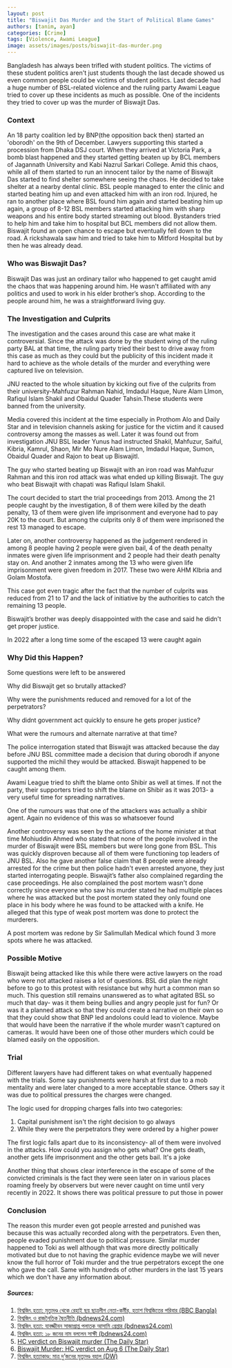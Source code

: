 ```yaml
---
layout: post
title: "Biswajit Das Murder and the Start of Political Blame Games"
authors: [tanim, ayan]
categories: [Crime]
tags: [Violence, Awami League]
image: assets/images/posts/biswajit-das-murder.png
---
```


Bangladesh has always been trifled with student politics. The victims of these student politics aren't just students though the last decade showed us even common people could be victims of student politics. Last decade had a huge number of BSL-related violence and the ruling party Awami League tried to cover up these incidents as much as possible. One of the incidents they tried to cover up was the murder of Biswajit Das.

### Context

An 18 party coalition led by BNP(the opposition back then) started an 'oborodh' on the 9th of December. Lawyers supporting this started a procession from Dhaka DSJ court. When they arrived at Victoria Park, a bomb blast happened and they started getting beaten up by BCL members of Jagannath University and Kabi Nazrul Sarkari College. Amid this chaos, while all of them started to run an innocent tailor by the name of Biswajit Das started to find shelter somewhere seeing the chaos. He decided to take shelter at a nearby dental clinic. BSL people managed to enter the clinic and started beating him up and even attacked him with an iron rod. Injured, he ran to another place where BSL found him again and started beating him up again, a group of 8-12 BSL members started attacking him with sharp weapons and his entire body started streaming out blood. Bystanders tried to help him and take him to hospital but BCL members did not allow them. Biswajit found an open chance to escape but eventually fell down to the road. A rickshawala saw him and tried to take him to Mitford Hospital but by then he was already dead.

### Who was Biswajit Das?

Biswajit Das was just an ordinary tailor who happened to get caught amid the chaos that was happening around him. He wasn't affiliated with any politics and used to work in his elder brother’s shop. According to the people around him, he was a straightforward living guy.

### The Investigation and Culprits

The investigation and the cases around this case are what make it controversial. Since the attack was done by the student wing of the ruling party BAL at that time, the ruling party tried their best to drive away from this case as much as they could but the publicity of this incident made it hard to achieve as the whole details of the murder and everything were captured live on television.

JNU reacted to the whole situation by kicking out five of the culprits from their university-Mahfuzur Rahman Nahid, Imdadul Haque, Nure Alam LImon, Rafiqul Islam Shakil and Obaidul Quader Tahsin.These students were banned from the university.

Media covered this incident at the time especially in Prothom Alo and Daily Star and in television channels asking for justice for the victim and it caused controversy among the masses as well. Later it was found out from investigation JNU BSL leader Yunus had instructed Shakil, Mahfuzur, Saiful, Kibria, Kamrul, Shaon, Mir Mo Nure Alam Limon, Imdadul Haque, Sumon, Obaidul Quader and Rajon to beat up Biswajitl.

The guy who started beating up Biswajit with an iron road was Mahfuzur Rahman and this iron rod attack was what ended up killing Biswajit. The guy who beat Biswajit with chapati was Rafiqul Islam Shakil.

The court decided to start the trial proceedings from 2013. Among the 21 people caught by the investigation, 8 of them were killed by the death penalty, 13 of them were given life imprisonment and everyone had to pay 20K to the court. But among the culprits only 8 of them were imprisoned the rest 13 managed to escape.

Later on, another controversy happened as the judgement rendered in among 8 people having 2 people were given bail, 4 of the death penalty inmates were given life imprisonment and 2 people had their death penalty stay on. And another 2 inmates among the 13 who were given life imprisonment were given freedom in 2017. These two were AHM KIbria and Golam Mostofa.

This case got even tragic after the fact that the number of culprits was reduced from 21 to 17 and the lack of initiative by the authorities to catch the remaining 13 people.

Biswajit’s brother was deeply disappointed with the case and said he didn't get proper justice.

In 2022 after a long time some of the escaped 13 were caught again

### Why Did this Happen?

Some questions were left to be answered

Why did Biswajit get so brutally attacked?

Why were the punishments reduced and removed for a lot of the perpetrators?

Why didnt government act quickly to ensure he gets proper justice?

What were the rumours and alternate narrative at that time?

The police interrogation stated that Biswajit was attacked because the day before JNU BSL committee made a decision that during oborodh if anyone supported the michil they would be attacked. Biswajit happened to be caught among them.

Awami League tried to shift the blame onto Shibir as well at times. If not the party, their supporters tried to shift the blame on Shibir as it was 2013- a very useful time for spreading narratives.

One of the rumours was that one of the attackers was actually a shibir agent. Again no evidence of this was so whatsoever found

Another controversy was seen by the actions of the home minister at that time Mohiuddin Ahmed who stated that none of the people involved in the murder of Biswajit were BSL members but were long gone from BSL. This was quickly disproven because all of them were functioning top leaders of JNU BSL. Also he gave another false claim that 8 people were already arrested for the crime but then police hadn't even arrested anyone, they just started interrogating people.
Biswajit’s father also complained regarding the case proceedings. He also complained the post mortem wasn't done correctly since everyone who saw his murder stated he had multiple places where he was attacked but the post mortem stated they only found one place in his body where he was found to be attacked with a knife. He alleged that this type of weak post mortem was done to protect the murderers.

A post mortem was redone by Sir Salimullah Medical which found 3 more spots where he was attacked.

### Possible Motive

Biswajit being attacked like this while there were active lawyers on the road who were not attacked raises a lot of questions. BSL did plan the night before to go to this protest with resistance but why hurt a common man so much. This question still remains unanswered as to what agitated BSL so much that day- was it them being bullies and angry people just for fun? Or was it a planned attack so that they could create a narrative on their own so that they could show that BNP led andolons could lead to violence. Maybe that would have been the narrative if the whole murder wasn't captured on cameras. It would have been one of those other murders which could be blamed easily on the opposition.

### Trial

Different lawyers have had different takes on what eventually happened with the trials. Some say punishments were harsh at first due to a mob mentality and were later changed to a more acceptable stance. Others say it was due to political pressures the charges were changed.

The logic used for dropping charges falls into two categories:

1. Capital punishment isn't the right decision to go always
2. While they were the perpetrators they were ordered by a higher power

The first logic falls apart due to its inconsistency- all of them were involved in the attacks. How could you assign who gets what? One gets death, another gets life imprisonment and the other gets bail. It's a joke

Another thing that shows clear interference in the escape of some of the convicted criminals is the fact they were seen later on in various places roaming freely by observers but were never caught on time until very recently in 2022. It shows there was political pressure to put those in power

### Conclusion

The reason this murder even got people arrested and punished was because this was actually recorded along with the perpetrators. Even then, people evaded punishment due to political pressure. Similar murder happened to Toki as well although that was more directly politically motivated but due to not having the graphic evidence maybe we will never know the full horror of Toki murder and the true perpetrators except the one who gave the call. Same with hundreds of other murders in the last 15 years which we don't have any information about.

##### Sources:

1. [বিশ্বজিৎ হত্যা: মৃত্যুদণ্ড থেকে রেহাই ছয় ছাত্রলীগ নেতা-কর্মীর, হতাশ বিশ্বজিতের পরিবার (BBC Bangla) ](https://www.bbc.com/bengali/news-40843272)
2. [বিশ্বজিৎ ও রাজনৈতিক দ্বৈতনীতি (bdnews24.com)](https://bangla.bdnews24.com/blog/138493)
3. [বিশ্বজিৎ হত্যা: যাবজ্জীবন সাজাপ্রাপ্ত পলাতক আসামি গ্রেপ্তার (bdnews24.com)](https://bangla.bdnews24.com/bangladesh/article2092587.bdnews)
4. [বিশ্বজিৎ হত্যা: ১৮ জনের নাম বললেন সাক্ষী (bdnews24.com)](https://bangla.bdnews24.com/bangladesh/article666444.bdnews)
5. [HC verdict on Biswajit murder (The Daily Star)](https://www.thedailystar.net/editorial/hc-verdict-biswajit-murder-1445563)
6. [Biswajit Murder: HC verdict on Aug 6 (The Daily Star)](https://www.thedailystar.net/backpage/biswajit-murder-hc-verdict-aug-6-1434736)
7. [বিশ্বজিৎ হত্যাকাণ্ড: মাত্র দু’জনের মৃত্যুদণ্ড বহাল (DW)](https://www.dw.com/bn/%E0%A6%AC%E0%A6%BF%E0%A6%B6%E0%A7%8D%E0%A6%AC%E0%A6%9C%E0%A6%BF%E0%A7%8E-%E0%A6%B9%E0%A6%A4%E0%A7%8D%E0%A6%AF%E0%A6%BE%E0%A6%95%E0%A6%BE%E0%A6%A3%E0%A7%8D%E0%A6%A1-%E0%A6%AE%E0%A6%BE%E0%A6%A4%E0%A7%8D%E0%A6%B0-%E0%A6%A6%E0%A7%81%E0%A6%9C%E0%A6%A8%E0%A7%87%E0%A6%B0-%E0%A6%AE%E0%A7%83%E0%A6%A4%E0%A7%8D%E0%A6%AF%E0%A7%81%E0%A6%A6%E0%A6%A3%E0%A7%8D%E0%A6%A1-%E0%A6%AC%E0%A6%B9%E0%A6%BE%E0%A6%B2/a-39984811)
